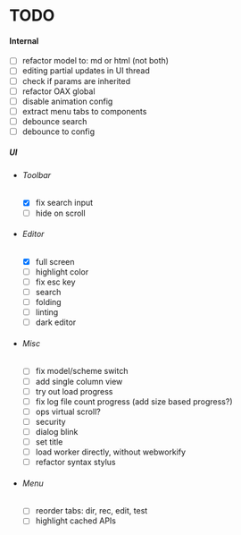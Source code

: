 # TODO

#### Internal

- [ ] refactor model to: md or html (not both)
- [ ] editing partial updates in UI thread
- [ ] check if params are inherited
- [ ] refactor OAX global
- [ ] disable animation config
- [ ] extract menu tabs to components
- [ ] debounce search
- [ ] debounce to config
  
##### UI

- ###### Toolbar
  - [x] fix search input
  - [ ] hide on scroll

- ###### Editor
  - [x] full screen
  - [ ] highlight color
  - [ ] fix esc key
  - [ ] search
  - [ ] folding
  - [ ] linting
  - [ ] dark editor

- ###### Misc
  - [ ] fix model/scheme switch
  - [ ] add single column view
  - [ ] try out load progress
  - [ ] fix log file count progress (add size based progress?)
  - [ ] ops virtual scroll?
  - [ ] security
  - [ ] dialog blink
  - [ ] set title
  - [ ] load worker directly, without webworkify
  - [ ] refactor syntax stylus

- ###### Menu
  - [ ] reorder tabs: dir, rec, edit, test
  - [ ] highlight cached APIs

